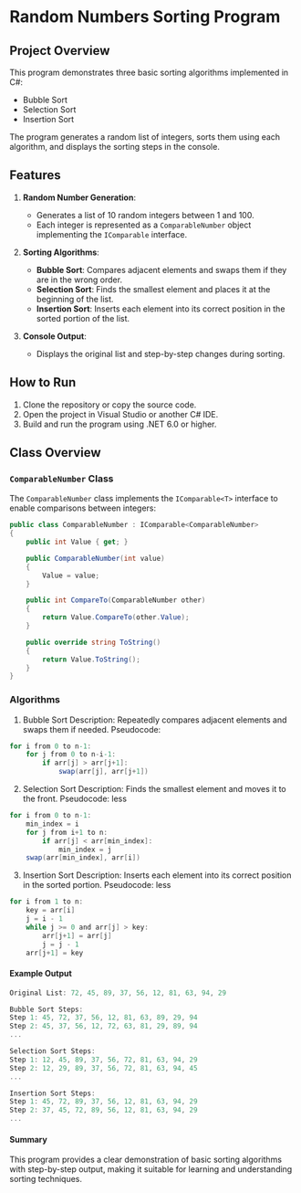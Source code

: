 # Random Numbers Sorting Program

## Project Overview
This program demonstrates three basic sorting algorithms implemented in C#:
- Bubble Sort
- Selection Sort
- Insertion Sort

The program generates a random list of integers, sorts them using each algorithm, and displays the sorting steps in the console.

## Features
1. **Random Number Generation**:
   - Generates a list of 10 random integers between 1 and 100.
   - Each integer is represented as a `ComparableNumber` object implementing the `IComparable` interface.

2. **Sorting Algorithms**:
   - **Bubble Sort**: Compares adjacent elements and swaps them if they are in the wrong order.
   - **Selection Sort**: Finds the smallest element and places it at the beginning of the list.
   - **Insertion Sort**: Inserts each element into its correct position in the sorted portion of the list.

3. **Console Output**:
   - Displays the original list and step-by-step changes during sorting.


## How to Run
1. Clone the repository or copy the source code.
2. Open the project in Visual Studio or another C# IDE.
3. Build and run the program using .NET 6.0 or higher.

## Class Overview

### `ComparableNumber` Class
The `ComparableNumber` class implements the `IComparable<T>` interface to enable comparisons between integers:
```csharp
public class ComparableNumber : IComparable<ComparableNumber>
{
    public int Value { get; }

    public ComparableNumber(int value)
    {
        Value = value;
    }

    public int CompareTo(ComparableNumber other)
    {
        return Value.CompareTo(other.Value);
    }

    public override string ToString()
    {
        return Value.ToString();
    }
}
```
### Algorithms
1. Bubble Sort
Description: Repeatedly compares adjacent elements and swaps them if needed.
Pseudocode:
```csharp
for i from 0 to n-1:
    for j from 0 to n-i-1:
        if arr[j] > arr[j+1]:
            swap(arr[j], arr[j+1])
```
2. Selection Sort
Description: Finds the smallest element and moves it to the front.
Pseudocode:
less
```csharp
for i from 0 to n-1:
    min_index = i
    for j from i+1 to n:
        if arr[j] < arr[min_index]:
            min_index = j
    swap(arr[min_index], arr[i])
```
3. Insertion Sort
Description: Inserts each element into its correct position in the sorted portion.
Pseudocode:
less
```csharp
for i from 1 to n:
    key = arr[i]
    j = i - 1
    while j >= 0 and arr[j] > key:
        arr[j+1] = arr[j]
        j = j - 1
    arr[j+1] = key
```
#### Example Output

```csharp
Original List: 72, 45, 89, 37, 56, 12, 81, 63, 94, 29

Bubble Sort Steps:
Step 1: 45, 72, 37, 56, 12, 81, 63, 89, 29, 94
Step 2: 45, 37, 56, 12, 72, 63, 81, 29, 89, 94
...

Selection Sort Steps:
Step 1: 12, 45, 89, 37, 56, 72, 81, 63, 94, 29
Step 2: 12, 29, 89, 37, 56, 72, 81, 63, 94, 45
...

Insertion Sort Steps:
Step 1: 45, 72, 89, 37, 56, 12, 81, 63, 94, 29
Step 2: 37, 45, 72, 89, 56, 12, 81, 63, 94, 29
...
```
#### Summary
This program provides a clear demonstration of basic sorting algorithms with step-by-step output, making it suitable for learning and understanding sorting techniques.

